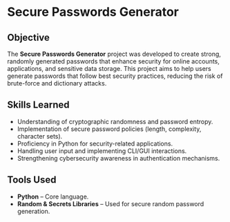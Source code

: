 # Secure Passwords Generator

## Objective  
The **Secure Passwords Generator** project was developed to create strong, randomly generated passwords that enhance security for online accounts, applications, and sensitive data storage. This project aims to help users generate passwords that follow best security practices, reducing the risk of brute-force and dictionary attacks.

## Skills Learned  
- Understanding of cryptographic randomness and password entropy.  
- Implementation of secure password policies (length, complexity, character sets).  
- Proficiency in Python for security-related applications.  
- Handling user input and implementing CLI/GUI interactions.  
- Strengthening cybersecurity awareness in authentication mechanisms.  

## Tools Used  
- **Python** – Core language.
- **Random & Secrets Libraries** – Used for secure random password generation.  
